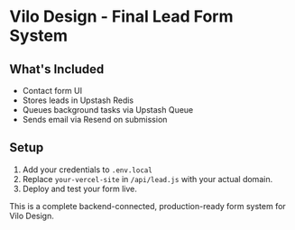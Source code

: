 
# Vilo Design - Final Lead Form System

## What's Included
- Contact form UI
- Stores leads in Upstash Redis
- Queues background tasks via Upstash Queue
- Sends email via Resend on submission

## Setup
1. Add your credentials to `.env.local`
2. Replace `your-vercel-site` in `/api/lead.js` with your actual domain.
3. Deploy and test your form live.

This is a complete backend-connected, production-ready form system for Vilo Design.
